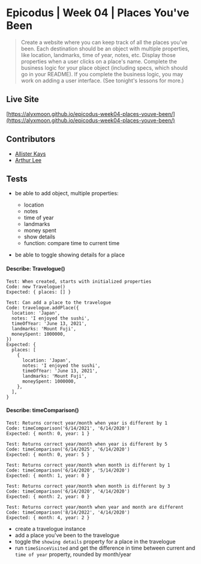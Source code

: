 # Epicodus | Week 04 | Places You've Been

> Create a website where you can keep track of all the places you've been. Each destination should be an object with multiple properties, like location, landmarks, time of year, notes, etc. Display those properties when a user clicks on a place's name. Complete the business logic for your place object (including specs, which should go in your README). If you complete the business logic, you may work on adding a user interface. (See tonight's lessons for more.)

## Live Site
[https://alyxmoon.github.io/epicodus-week04-places-youve-been/](https://alyxmoon.github.io/epicodus-week04-places-youve-been/)

## Contributors
- [Allister Kays](https://github.com/AlyxMoon)
- [Arthur Lee](https://github.com/Gengur123)

## Tests

- be able to add object, multiple properties:
  - location
  - notes
  - time of year
  - landmarks
  - money spent
  - show details
  - function: compare time to current time

- be able to toggle showing details for a place

#### Describe: Travelogue()

```
Test: When created, starts with initialized properties
Code: new Travelogue()
Expected: { places: [] }
```

```
Test: Can add a place to the travelogue
Code: travelogue.addPlace({
  location: 'Japan',
  notes: 'I enjoyed the sushi',
  timeOfYear: 'June 13, 2021',
  landmarks: 'Mount Fuji',
  moneySpent: 1000000,
})
Expected: { 
  places: [
    {
      location: 'Japan',
      notes: 'I enjoyed the sushi',
      timeOfYear: 'June 13, 2021',
      landmarks: 'Mount Fuji',
      moneySpent: 1000000,
    },
  ],
}
```

#### Describe: timeComparison()

```
Test: Returns correct year/month when year is different by 1
Code: timeComparison('6/14/2021', '6/14/2020')
Expected: { month: 0, year: 1 }
```

```
Test: Returns correct year/month when year is different by 5
Code: timeComparison('6/14/2025', '6/14/2020')
Expected: { month: 0, year: 5 }
```

```
Test: Returns correct year/month when month is different by 1
Code: timeComparison('6/14/2020', '5/14/2020')
Expected: { month: 1, year: 0 }
```

```
Test: Returns correct year/month when month is different by 3
Code: timeComparison('6/14/2020', '4/14/2020')
Expected: { month: 2, year: 0 }
```

```
Test: Returns correct year/month when year and month are different
Code: timeComparison('8/14/2022', '4/14/2020')
Expected: { month: 4, year: 2 }
```


- create a travelogue instance
- add a place you've been to the travelogue
- toggle the `showing details` property for a place in the travelogue
- run `timeSinceVisited` and get the difference in time between current and `time of year` property, rounded by month/year